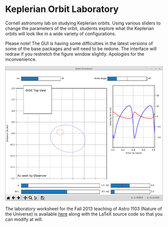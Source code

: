 # Keplerian Orbit Laboratory

Cornell astronomy lab on studying Keplerian orbits. Using various sliders to change the parameters of the orbit, students explore what the Keplerian orbits will look like in a wide variety of configurations.

Please note! The GUI is having some difficulties in the latest versions of some of the base packages and will need to be redone. The interface will redraw if you restretch the figure window slightly. Apologies for the inconvenience.

![alt text](Orbit.png "GUI")

The laboratory worksheet for the Fall 2013 teaching of Astro 1103 (Nature of the Universe) is available [here](2_Orbit.pdf) along with the LaTeX source code so that you can modify at will. 
